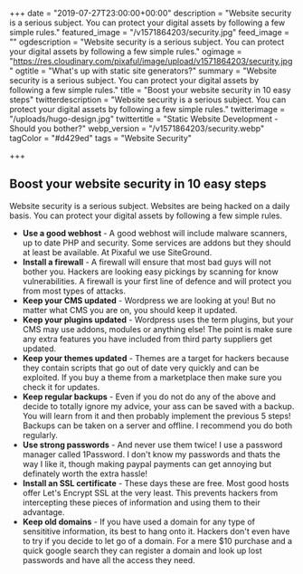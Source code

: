 +++
date = "2019-07-27T23:00:00+00:00"
description = "Website security is a serious subject. You can protect your digital assets by following a few simple rules."
featured_image = "/v1571864203/security.jpg"
feed_image = ""
ogdescription = "Website security is a serious subject. You can protect your digital assets by following a few simple rules."
ogimage = "https://res.cloudinary.com/pixaful/image/upload/v1571864203/security.jpg"
ogtitle = "What's up with static site generators?"
summary = "Website security is a serious subject. You can protect your digital assets by following a few simple rules."
title = "Boost your website security in 10 easy steps"
twitterdescription = "Website security is a serious subject. You can protect your digital assets by following a few simple rules."
twitterimage = "/uploads/hugo-design.jpg"
twittertitle = "Static Website Development - Should you bother?"
webp_version = "/v1571864203/security.webp"
tagColor = "#d429ed"
tags = "Website Security"

+++

## Boost your website security in 10 easy steps

Website security is a serious subject. Websites are being hacked on a daily basis. You can protect your digital assets  by following a few simple rules.

* **Use a good webhost** - A good webhost will include  malware scanners, up to date PHP and security.  Some services are addons but they should at least be available.  At Pixaful we use SiteGround.
* **Install a firewall** - A firewall will ensure that  most bad guys will not bother you. Hackers are looking easy pickings by scanning for  know vulnerabilities. A firewall is your first line of defence and will  protect you from most types of attacks.
* **Keep your CMS updated** - Wordpress we are looking at  you! But no matter what CMS you are on, you should keep it updated.  
* **Keep your plugins updated** - Wordpress uses the term plugins, but your CMS may use addons, modules or anything else! The point is make sure any extra features you have included from third party suppliers get updated.
* **Keep your themes updated** - Themes are a target for hackers because they contain scripts that go out of date very quickly and can be exploited. If you buy a theme from a marketplace then make sure you check it for updates.
* **Keep regular backups** - Even if you do not do any of the above and decide to totally ignore my advice, your ass can be saved with a backup. You will learn from it and then probably implement the previous 5 steps! Backups can be taken on a server and offline. I recommend you do both regularly.
* **Use strong passwords** - And never use them twice! I use a password manager called 1Password. I don't know my passwords and thats the way I like it, though making paypal payments can get annoying but definately worth the extra hassle!
* **Install an SSL certificate** - These days these are free. Most good hosts offer Let's Encrypt SSL at the very least. This prevents hackers from intercepting these pieces of information and using them to their advantage.
* **Keep old domains** - If you have used a domain for any type of sensititive information, its best to hang onto it. Hackers don't even have to try if you decide to let go of a domain. For a mere $10 purchase and a quick google search they can register a domain and look up lost passwords and have all the access they need.

